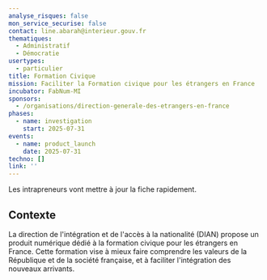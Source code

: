 ```yaml
---
analyse_risques: false
mon_service_securise: false
contact: line.abarah@interieur.gouv.fr
thematiques:
  - Administratif
  - Démocratie
usertypes:
  - particulier
title: Formation Civique
mission: Faciliter la Formation civique pour les étrangers en France
incubator: FabNum-MI
sponsors:
  - /organisations/direction-generale-des-etrangers-en-france
phases:
  - name: investigation
    start: 2025-07-31
events:
  - name: product_launch
    date: 2025-07-31
techno: []
link: ''
---
```

Les intrapreneurs vont mettre à jour la fiche rapidement.


## Contexte
La direction de l'intégration et de l'accès à la nationalité (DIAN) propose un produit numérique dédié à la formation civique pour les étrangers en France. Cette formation vise à mieux faire comprendre les valeurs de la République et de la société française, et à faciliter l'intégration des nouveaux arrivants.
